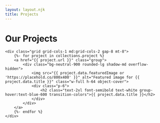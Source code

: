 ```yaml
---
layout: layout.njk
title: Projects
---
```

<div class="max-w-wide mx-auto">
    <h1>Our Projects</h1>

    <div class="grid grid-cols-1 md:grid-cols-2 gap-8 mt-8">
        {%- for project in collections.project %}
        <a href="{{ project.url }}" class="group">
            <div class="bg-neutral-900 rounded-lg shadow-md overflow-hidden">
                <img src="{{ project.data.featuredImage or 'https://placehold.co/800x400' }}" alt="Featured image for {{ project.data.title }}" class="w-full h-64 object-cover">
                <div class="p-6">
                    <h2 class="text-2xl font-semibold text-white group-hover:text-blue-600 transition-colors">{{ project.data.title }}</h2>
                </div>
            </div>
        </a>
        {%- endfor %}
    </div>
</div>
